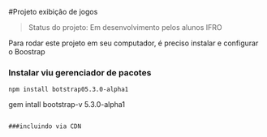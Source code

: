 #Projeto exibição de jogos

>Status do projeto: Em desenvolvimento pelos alunos IFRO

Para rodar este projeto em seu computador, é preciso instalar e configurar o Boostrap

### Instalar viu gerenciador de pacotes

```
npm install botstrap05.3.0-alpha1

```
gem intall bootstrap-v 5.3.0-alpha1
```

###incluindo via CDN
